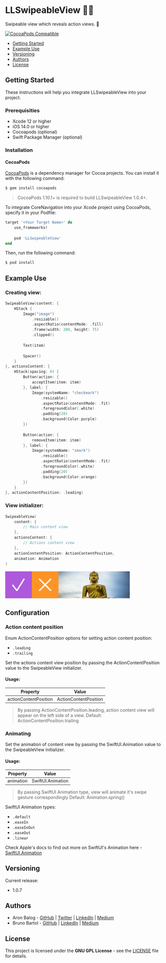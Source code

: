 # LLSwipeableView 📱📲

Swipeable view which reveals action views. 💫

[![CocoaPods Compatible](https://img.shields.io/cocoapods/v/LLSwipeableView.svg)](https://img.shields.io/cocoapods/v/LLSwipeableView.svg)

- [Getting Started]
- [Example Use]
- [Versioning]
- [Authors]
- [License]



## Getting Started

These instructions will help you integrate LLSwipeableView into your project.

### Prerequisities

- Xcode 12 or higher
- iOS 14.0 or higher
- Cocoapods (optional)
- Swift Package Manager (optional)

### Installation

#### CocoaPods

[CocoaPods](http://cocoapods.org/) is a dependency manager for Cocoa projects. You can install it with the following command:

```bash
$ gem install cocoapods
```

> CocoaPods 1.10.1+ is required to build LLSwipeableView 1.0.4+.

To integrate CoreNavigation into your Xcode project using CocoaPods, specify it in your Podfile:

```ruby
target '<Your Target Name>' do
    use_frameworks!
    
    pod 'LLSwipeableView'
end
```

Then, run the following command:

```bash
$ pod install
```

## Example Use

### Creating view:

```swift
SwipeableView(content: {
    HStack {
        Image("image")
            .resizable()
            .aspectRatio(contentMode: .fill)
            .frame(width: 200, height: 75)
            .clipped()
        
        Text(item)
        
        Spacer()
    }
}, actionsContent: {
    HStack(spacing: 0) {
        Button(action: {
            acceptItem(item: item)
        }, label: {
            Image(systemName: "checkmark")
                .resizable()
                .aspectRatio(contentMode: .fit)
                .foregroundColor(.white)
                .padding(20)
                .background(Color.purple)
        })
        
        Button(action: {
            removeItem(item: item)
        }, label: {
            Image(systemName: "xmark")
                .resizable()
                .aspectRatio(contentMode: .fit)
                .foregroundColor(.white)
                .padding(20)
                .background(Color.orange)
        })
    }
}, actionContentPosition: .leading)
```

### View initializer:

```swift
SwipeableView(
	content: {
		// Main content view
	}, 
	actionsContent: {
		// Actions content view
	}, 
	actionContentPosition: ActionContentPosition,
	animation: Animation
)
```
<img src="Docs/Images/image1.png" width=400 />

## Configuration

### Action content position

Enum ActionContentPosition options for setting action content position:

- `.leading`
- `.trailing`

Set the actions content view position by passing the ActionContentPosition value to the SwipeableView initializer.

#### Usage:

| Property | Value |
| -------------- | ---------- |
| actionContentPosition | ActionContentPosition |

> By passing ActionContentPosition.leading, action content view will appear on the left side of a view. 
> Default: ActionContentPosition.trailing

### Animating

Set the animation of content view by passing the SwiftUI.Animation value to the SwipeableView initializer.

#### Usage:

| Property | Value |
| -------------- | ---------- |
| animation | SwiftUI.Animation |

> By passing SwiftUI Animation type, view will animate it's swipe gesture correspondingly 
> Default: Animation.spring()

SwiftUI Animation types:

- `.default`
- `.easeIn`
- `.easeInOut`
- `.easeOut`
- `.linear`

Check Apple's docs to find out more on SwiftUI's Animation here - [SwiftUI.Animation](https://developer.apple.com/documentation/swiftui/animation)

## Versioning

Current release:

- 1.0.7

## Authors

- Aron Balog - [GitHub](https://github.com/aronbalog) | [Twitter](https://twitter.com/Aron_Balog) | [LinkedIn](https://www.linkedin.com/in/aronbalog/) | [Medium](https://medium.com/@aronbalog)
- Bruno Bartol - [GitHub](https://github.com/brunobartol) | [LinkedIn](https://www.linkedin.com/in/brunobartol/) | [Medium](https://medium.com/@brunobartol)

<!---
### Contributing

Please read [Contributing](CONTRIBUTING.md) for details on code of conduct, and the process for submitting pull requests.
-->

## License

This project is licensed under the **GNU GPL License** - see the [LICENSE](LICENSE.md) file for details.

[Getting Started]: #getting-started
[Example Use]: #example-use
[Versioning]: #versioning
[Authors]: #authors
[License]: #license

<!--- example apps -->
